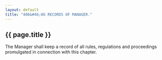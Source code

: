 ```yaml
---
layout: default 
title: "406&#46;06 RECORDS OF MANAGER."
---
```


{{ page.title }}
----------------

The Manager shall keep a record of all rules, regulations and
proceedings promulgated in connection with this chapter.
